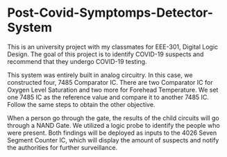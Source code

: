 # Post-Covid-Symptomps-Detector-System
This is an university project with my classmates for EEE-301, Digital Logic Design. The goal of this project is to identify COVID-19 suspects and recommend that they undergo COVID-19 testing.

This system was entirely built in analog circuitry. In this case, we constructed four, 7485 Comparator IC. There are two Comparator IC for Oxygen Level Saturation and two more for Forehead Temperature. We set one 7485 IC as the reference value and compare it to another 7485 IC. Follow the same steps to obtain the other objective.

When a person go through the gate, the results of the child circuits will go through a NAND Gate. We utilized a logic probe to identify the people who were present. Both findings will be deployed as inputs to the 4026 Seven Segment Counter IC, which will display the amount of suspects and notify the authorities for further surveillance.
